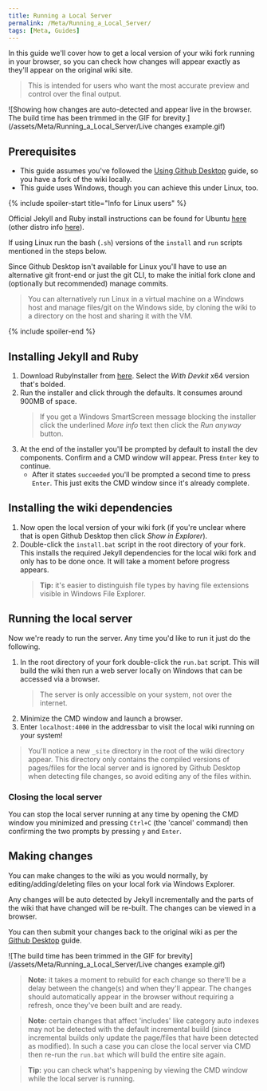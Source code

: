 ```yaml
---
title: Running a Local Server
permalink: /Meta/Running_a_Local_Server/
tags: [Meta, Guides]
---
```


In this guide we'll cover how to get a local version of your wiki fork running in your browser, so you can check how changes will appear exactly as they'll appear on the original wiki site.

> This is intended for users who want the most accurate preview and control over the final output.

![Showing how changes are auto-detected and appear live in the browser. The build time has been trimmed in the GIF for brevity.](/assets/Meta/Running_a_Local_Server/Live changes example.gif)

## Prerequisites

- This guide assumes you've followed the [Using Github Desktop](/Meta/Creating_Editing_Pages/Using_Github_Desktop) guide, so you have a fork of the wiki locally.
- This guide uses Windows, though you can achieve this under Linux, too.

{% include spoiler-start title="Info for Linux users" %}

Official Jekyll and Ruby install instructions can be found for Ubuntu [here](https://jekyllrb.com/docs/installation/ubuntu/) (other distro info [here](https://jekyllrb.com/docs/installation/other-linux/)).

If using Linux run the bash (`.sh`) versions of the `install` and `run` scripts mentioned in the steps below.

Since Github Desktop isn't available for Linux you'll have to use an alternative git front-end or just the git CLI, to make the initial fork clone and (optionally but recommended) manage commits.

> You can alternatively run Linux in a virtual machine on a Windows host and manage files/git on the Windows side, by cloning the wiki to a directory on the host and sharing it with the VM.

{% include spoiler-end %}

## Installing Jekyll and Ruby

1. Download RubyInstaller from [here](https://rubyinstaller.org/downloads/). Select the *With Devkit* x64 version that's bolded.
2. Run the installer and click through the defaults. It consumes around 900MB of space.
    > If you get a Windows SmartScreen message blocking the installer click the underlined *More info* text then click the *Run anyway* button.
3. At the end of the installer you'll be prompted by default to install the dev components. Confirm and a CMD window will appear. Press `Enter` key to continue.
    - After it states `succeeded` you'll be prompted a second time to press `Enter`. This just exits the CMD window since it's already complete.

## Installing the wiki dependencies

1. Now open the local version of your wiki fork (if you're unclear where that is open Github Desktop then click *Show in Explorer*).
2. Double-click the `install.bat` script in the root directory of your fork. This installs the required Jekyll dependencies for the local wiki fork and only has to be done once. It will take a moment before progress appears.
    > **Tip:** it's easier to distinguish file types by having file extensions visible in Windows File Explorer.

## Running the local server

Now we're ready to run the server. Any time you'd like to run it just do the following.

1. In the root directory of your fork double-click the `run.bat` script. This will build the wiki then run a web server locally on Windows that can be accessed via a browser.
    > The server is only accessible on your system, not over the internet.
2. Minimize the CMD window and launch a browser.
3. Enter `localhost:4000` in the addressbar to visit the local wiki running on your system!

> You'll notice a new `_site` directory in the root of the wiki directory appear. This directory only contains the compiled versions of pages/files for the local server and is ignored by Github Desktop when detecting file changes, so avoid editing any of the files within.

### Closing the local server

You can stop the local server running at any time by opening the CMD window you minimized and pressing `Ctrl+C` (the 'cancel' command) then confirming the two prompts by pressing `y` and `Enter`.

## Making changes

You can make changes to the wiki as you would normally, by editing/adding/deleting files on your local fork via Windows Explorer.

Any changes will be auto detected by Jekyll incrementally and the parts of the wiki that have changed will be re-built. The changes can be viewed in a browser.

You can then submit your changes back to the original wiki as per the [Github Desktop](/Meta/Creating_Editing_Pages/Using_Github_Desktop) guide.

![The build time has been trimmed in the GIF for brevity](/assets/Meta/Running_a_Local_Server/Live changes example.gif)

> **Note:** it takes a moment to rebuild for each change so there'll be a delay between the change(s) and when they'll appear. The changes should automatically appear in the browser without requiring a refresh, once they've been built and are ready.

> **Note:** certain changes that affect 'includes' like category auto indexes may not be detected with the default incremental buiild (since incremental builds only update the page/files that have been detected as modified). In such a case you can close the local server via CMD then re-run the `run.bat` which will build the entire site again.

> **Tip:** you can check what's happening by viewing the CMD window while the local server is running.

